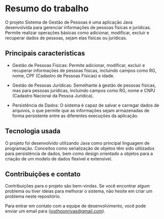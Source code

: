 # Resumo do trabalho

O projeto Sistema de Gestão de Pessoas é uma aplicação Java desenvolvida para gerenciar informações de pessoas físicas e jurídicas.
Permite realizar operações básicas como adicionar, modificar, excluir e recuperar dados de pessoas, sejam elas físicas ou jurídicas.

## Principais características

- Gestão de Pessoas Físicas: Permite adicionar, modificar, excluir e recuperar informações de pessoas físicas, incluindo campos como RG, nome, CPF (Cadastro de Pessoas Físicas) e idade.
  
- Gestão de Pessoas Jurídicas: Semelhante à gestão de pessoas físicas, mas para pessoas jurídicas, incluindo campos como RG, nome e CNPJ (Cadastro Nacional da Pessoa Jurídica).

- Persistência de Dados: O sistema é capaz de salvar e carregar dados de arquivos, o que permite que as informações sejam armazenadas de forma persistente entre as diferentes execuções da aplicação.

## Tecnologia usada

O projeto foi desenvolvido utilizando Java como principal linguagem de programação. Conceitos como serialização de objetos têm sido utilizados para persistência de dados, bem como design orientado a objetos para a criação de um modelo de dados flexível e extensível.

## Contribuições e contato

Contribuições para o projeto são bem-vindas. Se você encontrar algum problema ou tiver ideias para melhorar o sistema, não hesite em criar um problema neste repositório.

Para entrar em contato com a equipe de desenvolvimento, você pode enviar um email para 
(josthoonrivas@gmail.com).